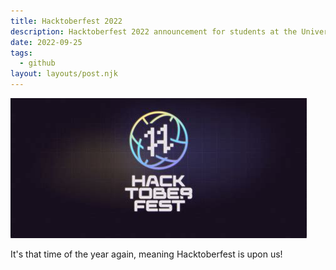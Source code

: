 ```yaml
---
title: Hacktoberfest 2022
description: Hacktoberfest 2022 announcement for students at the University of Hull among others.
date: 2022-09-25
tags:
  - github
layout: layouts/post.njk
---
```


![](/img/hacktoberfest-2022.jpg)

It's that time of the year again, meaning Hacktoberfest is upon us!  
